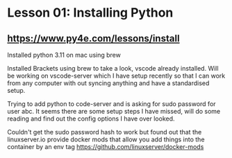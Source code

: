 # Lesson 01: Installing Python

## https://www.py4e.com/lessons/install

Installed python 3.11 on mac using brew

Installed Brackets using brew to take a look, vscode already installed. Will be working on vscode-server which I have setup recently so that I can work from any computer with out syncing anything and have a standardised setup.

Trying to add python to code-server and is asking for sudo password for user abc. It seems there are some setup steps I have missed, will do some reading and find out the config options I have over looked.

Couldn't get the sudo password hash to work but found out that the linuxserver.io provide docker mods that allow you add things into the container by an env tag https://github.com/linuxserver/docker-mods